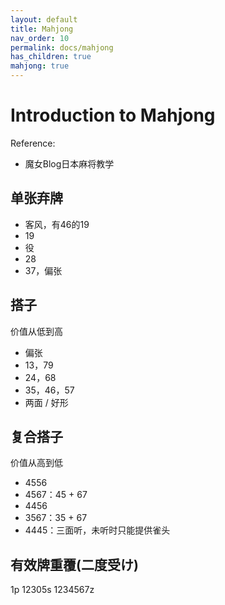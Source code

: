```yaml
---
layout: default
title: Mahjong
nav_order: 10
permalink: docs/mahjong
has_children: true
mahjong: true
---
```


# Introduction to Mahjong

Reference:

- 魔女Blog日本麻将教学

## 单张弃牌

- 客风，有46的19
- 19
- 役
- 28
- 37，偏张

## 搭子

价值从低到高

- 偏张
- 13，79
- 24，68
- 35，46，57
- 两面 / 好形

## 复合搭子

价值从高到低

- 4556
- 4567：45 + 67
- 4456
- 3567：35 + 67
- 4445：三面听，未听时只能提供雀头

## 有效牌重覆(二度受け)

<div class="mahjong">
	1p 12305s 1234567z
</div>



